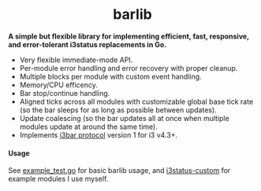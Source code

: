 <h1 align="center">barlib</h1>

**A simple but flexible library for implementing efficient, fast, responsive, and
error-tolerant i3status replacements in Go.**

- Very flexible immediate-mode API.
- Per-module error handling and error recovery with proper cleanup.
- Multiple blocks per module with custom event handling.
- Memory/CPU efficency.
- Bar stop/continue handling.
- Aligned ticks across all modules with customizable global base tick rate (so the bar sleeps for as long as possible between updates).
- Update coalescing (so the bar updates all at once when multiple modules update at around the same time).
- Implements [i3bar protocol](https://i3wm.org/docs/i3bar-protocol.html) version 1 for i3 v4.3+.

#### Usage

See [example_test.go](./example_test.go) for basic barlib usage, and [i3status-custom](./i3status-custom) for example modules I use myself.
